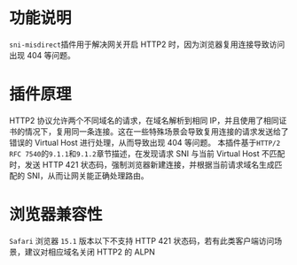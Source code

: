 # 功能说明
`sni-misdirect`插件用于解决网关开启 HTTP2 时，因为浏览器复用连接导致访问出现 404 等问题。

# 插件原理

HTTP2 协议允许两个不同域名的请求，在域名解析到相同 IP，并且使用了相同证书的情况下，复用同一条连接。这在一些特殊场景会导致复用连接的请求发送给了错误的 Virtual Host 进行处理，从而导致出现 404 等问题。
本插件基于`HTTP/2 RFC 7540`的`9.1.1`和`9.1.2`章节描述，在发现请求 SNI 与当前 Virtual Host 不匹配时，发送 HTTP 421 状态码，强制浏览器新建连接，并根据当前请求域名生成匹配的 SNI，从而让网关能正确处理路由。

# 浏览器兼容性

`Safari` 浏览器 `15.1` 版本以下不支持 HTTP 421 状态码，若有此类客户端访问场景，建议对相应域名关闭 HTTP2 的 ALPN
